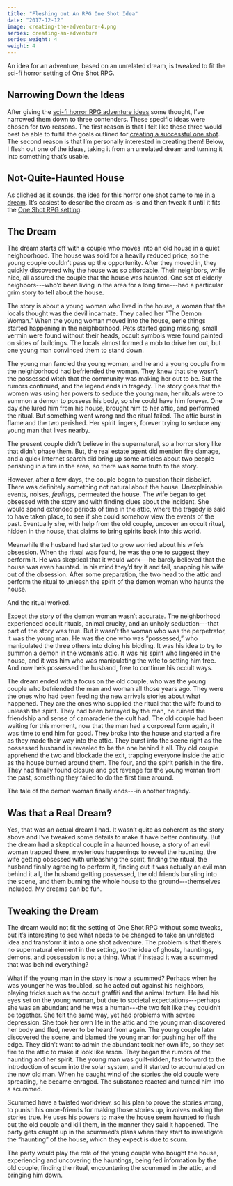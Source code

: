 ```yaml
---
title: "Fleshing out An RPG One Shot Idea"
date: "2017-12-12"
image: creating-the-adventure-4.png
series: creating-an-adventure
series_weight: 4
weight: 4
---
```


An idea for an adventure, based on an unrelated dream, is tweaked to fit the sci-fi horror setting of One Shot RPG.<!--more-->

## Narrowing Down the Ideas
After giving the [sci-fi horror RPG adventure ideas](/blog/creating-an-adventure/brainstorming-the-one-shot-adventure/) some thought, I’ve narrowed them down to three contenders. These specific ideas were chosen for two reasons. The first reason is that I felt like these three would best be able to fulfill the goals outlined for [creating a successful one shot](/blog/creating-an-adventure/goals-for-a-one-shot/). The second reason is that I’m personally interested in creating them! Below, I flesh out one of the ideas, taking it from an unrelated dream and turning it into something that’s usable.

## Not-Quite-Haunted House
As cliched as it sounds, the idea for this horror one shot came to me [in a dream](http://tvtropes.org/pmwiki/pmwiki.php/Main/BasedOnADream). It’s easiest to describe the dream as-is and then tweak it until it fits the [One Shot RPG setting](/blog/creating-the-setting/summary/).

## The Dream
The dream starts off with a couple who moves into an old house in a quiet neighborhood. The house was sold for a heavily reduced price, so the young couple couldn’t pass up the opportunity. After they moved in, they quickly discovered why the house was so affordable. Their neighbors, while nice, all assured the couple that the house was haunted. One set of elderly neighbors---who’d been living in the area for a long time---had a particular grim story to tell about the house.

The story is about a young woman who lived in the house, a woman that the locals thought was the devil incarnate. They called her “The Demon Woman.” When the young woman moved into the house, eerie things started happening in the neighborhood. Pets started going missing, small vermin were found without their heads, occult symbols were found painted on sides of buildings. The locals almost formed a mob to drive her out, but one young man convinced them to stand down.

The young man fancied the young woman, and he and a young couple from the neighborhood had befriended the woman. They knew that she wasn’t the possessed witch that the community was making her out to be. But the rumors continued, and the legend ends in tragedy. The story goes that the women was using her powers to seduce the young man, her rituals were to summon a demon to possess his body, so she could have him forever. One day she lured him from his house, brought him to her attic, and performed the ritual. But something went wrong and the ritual failed. The attic burst in flame and the two perished. Her spirit lingers, forever trying to seduce any young man that lives nearby.

The present couple didn’t believe in the supernatural, so a horror story like that didn’t phase them. But, the real estate agent did mention fire damage, and a quick Internet search did bring up some articles about two people perishing in a fire in the area, so there was some truth to the story.

However, after a few days, the couple began to question their disbelief. There was definitely something not natural about the house. Unexplainable events, noises, _feelings,_ permeated the house. The wife began to get obsessed with the story and with finding clues about the incident. She would spend extended periods of time in the attic, where the tragedy is said to have taken place, to see if she could somehow view the events of the past. Eventually she, with help from the old couple, uncover an occult ritual, hidden in the house, that claims to bring spirits back into this world.

Meanwhile the husband had started to grow worried about his wife’s obsession. When the ritual was found, he was the one to suggest they perform it. He was skeptical that it would work---he barely believed that the house was even haunted. In his mind they’d try it and fail, snapping his wife out of the obsession. After some preparation, the two head to the attic and perform the ritual to unleash the spirit of the demon woman who haunts the house.

And the ritual worked.

Except the story of the demon woman wasn’t accurate. The neighborhood experienced occult rituals, animal cruelty, and an unholy seduction---that part of the story was true. But it wasn’t the woman who was the perpetrator, it was the young man. He was the one who was “possessed,” who manipulated the three others into doing his bidding. It was his idea to try to summon a demon in the woman’s attic. It was his spirit who lingered in the house, and it was him who was manipulating the wife to setting him free. And now he’s possessed the husband, free to continue his occult ways.

The dream ended with a focus on the old couple, who was the young couple who befriended the man and woman all those years ago. They were the ones who had been feeding the new arrivals stories about what happened. They are the ones who supplied the ritual that the wife found to unleash the spirit. They had been betrayed by the man, he ruined the friendship and sense of camaraderie the cult had. The old couple had been waiting for this moment, now that the man had a corporeal form again, it was time to end him for good. They broke into the house and started a fire as they made their way into the attic. They burst into the scene right as the possessed husband is revealed to be the one behind it all. Thy old couple apprehend the two and blockade the exit, trapping everyone inside the attic as the house burned around them. The four, and the spirit perish in the fire. They had finally found closure and got revenge for the young woman from the past, something they failed to do the first time around.

The tale of the demon woman finally ends---in another tragedy.

## Was that a Real Dream?
Yes, that was an actual dream I had. It wasn’t quite as coherent as the story above and I’ve tweaked some details to make it have better continuity. But the dream had a skeptical couple in a haunted house, a story of an evil woman trapped there, mysterious happenings to reveal the haunting, the wife getting obsessed with unleashing the spirit, finding the ritual, the husband finally agreeing to perform it, finding out it was actually an evil man behind it all, the husband getting possessed, the old friends bursting into the scene, and them burning the whole house to the ground---themselves included. My dreams can be fun.

## Tweaking the Dream
The dream would not fit the setting of One Shot RPG without some tweaks, but it’s interesting to see what needs to be changed to take an unrelated idea and transform it into a one shot adventure. The problem is that there’s no supernatural element in the setting, so the idea of ghosts, hauntings, demons, and possession is not a thing. What if instead it was a scummed that was behind everything?

What if the young man in the story is now a scummed? Perhaps when he was younger he was troubled, so he acted out against his neighbors, playing tricks such as the occult graffiti and the animal torture. He had his eyes set on the young woman, but due to societal expectations---perhaps she was an abundant and he was a human---the two felt like they couldn’t be together. She felt the same way, yet had problems with severe depression. She took her own life in the attic and the young man discovered her body and fled, never to be heard from again. The young couple later discovered the scene, and blamed the young man for pushing her off the edge. They didn’t want to admin the abundant took her own life, so they set fire to the attic to make it look like arson. They began the rumors of the haunting and her spirit. The young man was guilt-ridden, fast forward to the introduction of scum into the solar system, and it started to accumulated on the now old man. When he caught wind of the stories the old couple were spreading, he became enraged. The substance reacted and turned him into a scummed.

Scummed have a twisted worldview, so his plan to prove the stories wrong, to punish his once-friends for making those stories up, involves making the stories true. He uses his powers to make the house seem haunted to flush out the old couple and kill them, in the manner they said it happened. The party gets caught up in the scummed’s plans when they start to investigate the “haunting” of the house, which they expect is due to scum.

The party would play the role of the young couple who bought the house, experiencing and uncovering the hauntings, being fed information by the old couple, finding the ritual, encountering the scummed in the attic, and bringing him down.
